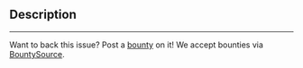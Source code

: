 ## Description



_____________
Want to back this issue? Post a [bounty](https://www.bountysource.com/) on it! We accept bounties via [BountySource](https://www.bountysource.com/).
